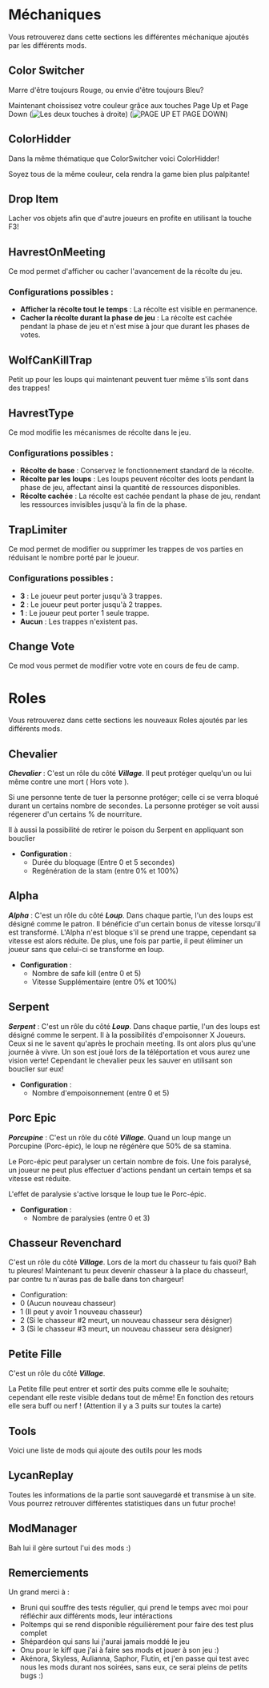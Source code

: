 
# Méchaniques

Vous retrouverez dans cette sections les différentes méchanique ajoutés par les différents mods.
## Color Switcher

Marre d'être toujours Rouge, ou envie d'être toujours Bleu?

Maintenant choissisez votre couleur grâce aux touches Page Up et Page Down (![Les deux touches à droite](https://upload.wikimedia.org/wikipedia/commons/thumb/8/81/Insertpad-fr.svg/1200px-Insertpad-fr.svg.png))
(![PAGE UP ET PAGE DOWN](https://fr.wikipedia.org/wiki/Touches_de_d%C3%A9filement))

## ColorHidder

Dans la même thématique que ColorSwitcher voici ColorHidder!

Soyez tous de la même couleur, cela rendra la game bien plus palpitante!
## Drop Item

Lacher vos objets afin que d'autre joueurs en profite en utilisant la touche F3!
## HavrestOnMeeting

Ce mod permet d'afficher ou cacher l'avancement de la récolte du jeu.

### Configurations possibles :
- **Afficher la récolte tout le temps** : La récolte est visible en permanence.
- **Cacher la récolte durant la phase de jeu** : La récolte est cachée pendant la phase de jeu et n'est mise à jour que durant les phases de votes.
## WolfCanKillTrap

Petit up pour les loups qui maintenant peuvent tuer même s'ils sont dans des trappes!
## HavrestType

Ce mod modifie les mécanismes de récolte dans le jeu.

### Configurations possibles :
- **Récolte de base** : Conservez le fonctionnement standard de la récolte.
- **Récolte par les loups** : Les loups peuvent récolter des loots pendant la phase de jeu, affectant ainsi la quantité de ressources disponibles.
- **Récolte cachée** : La récolte est cachée pendant la phase de jeu, rendant les ressources invisibles jusqu'à la fin de la phase.

## TrapLimiter

Ce mod permet de modifier ou supprimer les trappes de vos parties en réduisant le nombre porté par le joueur.

### Configurations possibles :
- **3** : Le joueur peut porter jusqu'à 3 trappes.
- **2** : Le joueur peut porter jusqu'à 2 trappes.
- **1** : Le joueur peut porter 1 seule trappe.
- **Aucun** : Les trappes n'existent pas.
## Change Vote

Ce mod vous permet de modifier votre vote en cours de feu de camp.
# Roles

Vous retrouverez dans cette sections les nouveaux Roles ajoutés par les différents mods.
## Chevalier

***Chevalier*** : C'est un rôle du côté ***Village***. Il peut protéger quelqu'un ou lui même contre une mort ( Hors vote ).

Si une personne tente de tuer la personne protéger; celle ci se verra bloqué durant un certains nombre de secondes. La personne protéger se voit aussi régenerer d'un certains % de nourriture.

Il à aussi la possibilité de retirer le poison du Serpent en appliquant son bouclier

- **Configuration** :
  - Durée du bloquage (Entre 0 et 5 secondes)
  - Regénération de la stam (entre 0% et 100%)
## Alpha

***Alpha*** : C'est un rôle du côté ***Loup***. Dans chaque partie, l'un des loups est désigné comme le patron. Il bénéficie d'un certain bonus de vitesse lorsqu'il est transformé. L'Alpha n'est bloque s'il se prend une trappe, cependant sa vitesse est alors réduite. De plus, une fois par partie, il peut éliminer un joueur sans que celui-ci se transforme en loup.

- **Configuration** :
  - Nombre de safe kill (entre 0 et 5)
  - Vitesse Supplémentaire (entre 0% et 100%)
## Serpent

***Serpent*** : C'est un rôle du côté ***Loup***. Dans chaque partie, l'un des loups est désigné comme le serpent. 
Il à la possibilités d'empoisonner X Joueurs. Ceux si ne le savent qu'après le prochain meeting.
Ils ont alors plus qu'une journée à vivre.
Un son est joué lors de la téléportation et vous aurez une vision verte!
Cependant le chevalier peux les sauver en utilisant son bouclier sur eux!

- **Configuration** :
  - Nombre d'empoisonnement (entre 0 et 5)

## Porc Epic

***Porcupine*** : C'est un rôle du côté ***Village***. Quand un loup mange un Porcupine (Porc-épic), le loup ne régénère que 50% de sa stamina.

Le Porc-épic peut paralyser un certain nombre de fois. Une fois paralysé, un joueur ne peut plus effectuer d'actions pendant un certain temps et sa vitesse est réduite.

L'effet de paralysie s'active lorsque le loup tue le Porc-épic.

- **Configuration** :
  - Nombre de paralysies (entre 0 et 3)

## Chasseur Revenchard

 C'est un rôle du côté ***Village***. Lors de la mort du chasseur tu fais quoi? Bah tu pleures! Maintenant tu peux devenir chasseur à la place du chasseur!, par contre tu n'auras pas de balle dans ton chargeur!

- Configuration:
- 0 (Aucun nouveau chasseur)
- 1 (Il peut y avoir 1 nouveau chasseur)
- 2 (Si le chasseur #2 meurt, un nouveau chasseur sera désigner)
- 3 (Si le chasseur #3 meurt, un nouveau chasseur sera désigner)
## Petite Fille

C'est un rôle du côté ***Village***.

La Petite fille peut entrer et sortir des puits comme elle le souhaite; cependant elle reste visible dedans tout de même!
En fonction des retours elle sera buff ou nerf ! (Attention il y a 3 puits sur toutes la carte)
## Tools

Voici une liste de mods qui ajoute des outils pour les mods
## LycanReplay

Toutes les informations de la partie sont sauvegardé et transmise à un site. Vous pourrez retrouver différentes statistiques dans un futur proche!
## ModManager

Bah lui il gère surtout l'ui des mods :)
## Remerciements

Un grand merci à : 

- Bruni qui souffre des tests régulier, qui prend le temps avec moi pour réfléchir aux différents mods, leur intéractions
- Poltemps qui se rend disponible réguilièrement pour faire des test plus complet
- Shépardéon qui sans lui j'aurai jamais moddé le jeu
- Onu pour le kiff que j'ai à faire ses mods et jouer à son jeu :)
- Akénora, Skyless, Aulianna, Saphor, Flutin, et j'en passe qui test avec nous les mods durant nos soirées, sans eux, ce serai pleins de petits bugs :)
